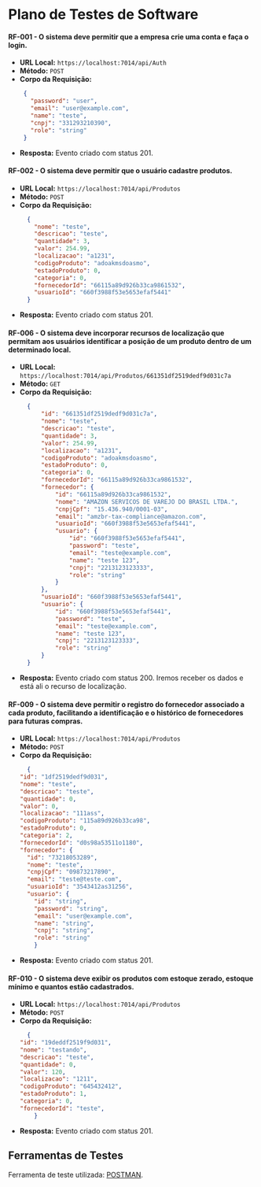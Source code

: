 # Plano de Testes de Software

#### RF-001 - O sistema deve permitir que a empresa crie uma conta e faça o login.	
- **URL Local:** `https://localhost:7014/api/Auth`
- **Método:** `POST`
- **Corpo da Requisição:**
  ```json
   {
     "password": "user",
     "email": "user@example.com",
     "name": "teste",
     "cnpj": "331293210390",
     "role": "string"
   }
  ```
- **Resposta:** Evento criado com status 201.

#### RF-002 - O sistema deve permitir que o usuário cadastre produtos.		
- **URL Local:** `https://localhost:7014/api/Produtos`
- **Método:** `POST`
- **Corpo da Requisição:**
  ```json
    {
      "nome": "teste",
      "descricao": "teste",
      "quantidade": 3,
      "valor": 254.99,
      "localizacao": "a1231",
      "codigoProduto": "adoakmsdoasmo",
      "estadoProduto": 0,
      "categoria": 0,
      "fornecedorId": "66115a89d926b33ca9861532",
      "usuarioId": "660f3988f53e5653efaf5441"
    }
  ```
- **Resposta:** Evento criado com status 201.

#### RF-006 - O sistema deve incorporar recursos de localização que permitam aos usuários identificar a posição de um produto dentro de um determinado local.	
- **URL Local:** `https://localhost:7014/api/Produtos/661351df2519dedf9d031c7a`
- **Método:** `GET`
- **Corpo da Requisição:**
  ```json
    {
        "id": "661351df2519dedf9d031c7a",
        "nome": "teste",
        "descricao": "teste",
        "quantidade": 3,
        "valor": 254.99,
        "localizacao": "a1231",
        "codigoProduto": "adoakmsdoasmo",
        "estadoProduto": 0,
        "categoria": 0,
        "fornecedorId": "66115a89d926b33ca9861532",
        "fornecedor": {
            "id": "66115a89d926b33ca9861532",
            "nome": "AMAZON SERVICOS DE VAREJO DO BRASIL LTDA.",
            "cnpjCpf": "15.436.940/0001-03",
            "email": "amzbr-tax-compliance@amazon.com",
            "usuarioId": "660f3988f53e5653efaf5441",
            "usuario": {
                "id": "660f3988f53e5653efaf5441",
                "password": "teste",
                "email": "teste@example.com",
                "name": "teste 123",
                "cnpj": "2213123123333",
                "role": "string"
            }
        },
        "usuarioId": "660f3988f53e5653efaf5441",
        "usuario": {
            "id": "660f3988f53e5653efaf5441",
            "password": "teste",
            "email": "teste@example.com",
            "name": "teste 123",
            "cnpj": "2213123123333",
            "role": "string"
        }
    }
  ```
- **Resposta:** Evento criado com status 200. Iremos receber os dados e está ali o recurso de localização.

#### RF-009 - O sistema deve permitir o registro do fornecedor associado a cada produto, facilitando a identificação e o histórico de fornecedores para futuras compras.		
- **URL Local:** `https://localhost:7014/api/Produtos`
- **Método:** `POST`
- **Corpo da Requisição:**
  ```json
    {
  "id": "1df2519dedf9d031",
  "nome": "teste",
  "descricao": "teste",
  "quantidade": 0,
  "valor": 0,
  "localizacao": "111ass",
  "codigoProduto": "115a89d926b33ca98",
  "estadoProduto": 0,
  "categoria": 2,
  "fornecedorId": "d0s98a53511o1180",
  "fornecedor": {
    "id": "73218053289",
    "nome": "teste",
    "cnpjCpf": "09873217890",
    "email": "teste@teste.com",
    "usuarioId": "3543412as31256",
    "usuario": {
      "id": "string",
      "password": "string",
      "email": "user@example.com",
      "name": "string",
      "cnpj": "string",
      "role": "string"
      }
  ```
- **Resposta:** Evento criado com status 201.

#### RF-010 - O sistema deve exibir os produtos com estoque zerado, estoque mínimo e quantos estão cadastrados.	
- **URL Local:** `https://localhost:7014/api/Produtos`
- **Método:** `POST`
- **Corpo da Requisição:**
  ```json
    {
  "id": "19deddf2519f9d031",
  "nome": "testando",
  "descricao": "teste",
  "quantidade": 0,
  "valor": 120,
  "localizacao": "1211",
  "codigoProduto": "645432412",
  "estadoProduto": 1,
  "categoria": 0,
  "fornecedorId": "teste",
      }
  ```
- **Resposta:** Evento criado com status 201.
## Ferramentas de Testes
Ferramenta de teste utilizada: [POSTMAN](https://www.postman.com).
